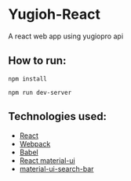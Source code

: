 # Yugioh-React
A react web app using yugiopro api

## How to run:
```
npm install
```
```
npm run dev-server
```

## Technologies used:
- [React](https://reactjs.org)
- [Webpack](https://webpack.js.org)
- [Babel](https://babeljs.io)
- [React material-ui](https://mui.com)
- [material-ui-search-bar](https://github.com/TeamWertarbyte/material-ui-search-bar)